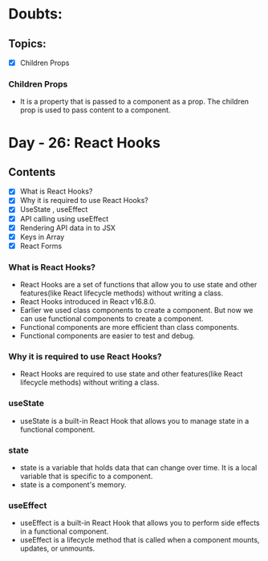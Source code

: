 # Doubts:

## Topics:

- [x] Children Props

### Children Props

- It is a property that is passed to a component as a prop. The children prop is used to pass content to a component.

# Day - 26: React Hooks

## Contents

- [x] What is React Hooks?
- [x] Why it is required to use React Hooks?
- [x] UseState , useEffect
- [x] API calling using useEffect
- [x] Rendering API data in to JSX
- [x] Keys in Array
- [x] React Forms

### What is React Hooks?

- React Hooks are a set of functions that allow you to use state and other features(like React lifecycle methods) without writing a class.
- React Hooks introduced in React v16.8.0.
- Earlier we used class components to create a component. But now we can use functional components to create a component.
- Functional components are more efficient than class components.
- Functional components are easier to test and debug.

### Why it is required to use React Hooks?

- React Hooks are required to use state and other features(like React lifecycle methods) without writing a class.

### useState

- useState is a built-in React Hook that allows you to manage state in a functional component.

### state

- state is a variable that holds data that can change over time. It is a local variable that is specific to a component.
- state is a component's memory.

### useEffect

- useEffect is a built-in React Hook that allows you to perform side effects in a functional component.
- useEffect is a lifecycle method that is called when a component mounts, updates, or unmounts.

